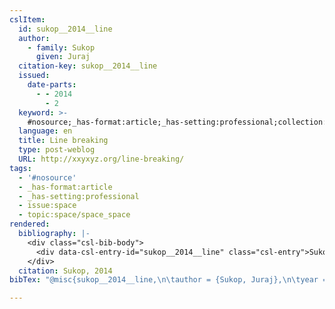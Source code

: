 ```yaml
---
cslItem:
  id: sukop__2014__line
  author:
    - family: Sukop
      given: Juraj
  citation-key: sukop__2014__line
  issued:
    date-parts:
      - - 2014
        - 2
  keyword: >-
    #nosource;_has-format:article;_has-setting:professional;collection::space::space_space
  language: en
  title: Line breaking
  type: post-weblog
  URL: http://xxyxyz.org/line-breaking/
tags:
  - '#nosource'
  - _has-format:article
  - _has-setting:professional
  - issue:space
  - topic:space/space_space
rendered:
  bibliography: |-
    <div class="csl-bib-body">
      <div data-csl-entry-id="sukop__2014__line" class="csl-entry">Sukop, J. 2014 “Line breaking,” February. Available at: <a href='http://xxyxyz.org/line-breaking/.'>http://xxyxyz.org/line-breaking/.</a></div>
    </div>
  citation: Sukop, 2014
bibTex: "@misc{sukop__2014__line,\n\tauthor = {Sukop, Juraj},\n\tyear = {2014},\n\tmonth = {2},\n\ttitle = {Line breaking},\n\thowpublished = {http://xxyxyz.org/line-breaking/},\n}\n\n"

---
```

